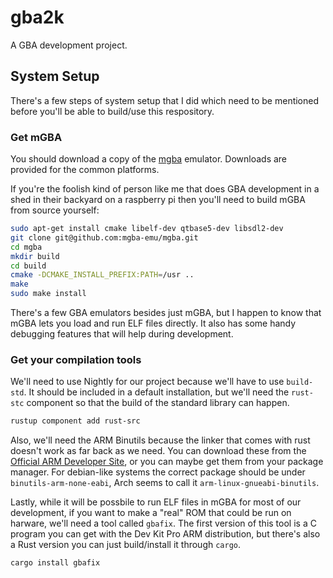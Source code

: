 # gba2k

A GBA development project.

## System Setup

There's a few steps of system setup that I did which need to be mentioned before
you'll be able to build/use this respository.

### Get mGBA

You should download a copy of the [mgba](https://mgba.io/downloads.html)
emulator. Downloads are provided for the common platforms.

If you're the foolish kind of person like me that does GBA development in a shed
in their backyard on a raspberry pi then you'll need to build mGBA from source
yourself:

```sh
sudo apt-get install cmake libelf-dev qtbase5-dev libsdl2-dev
git clone git@github.com:mgba-emu/mgba.git
cd mgba
mkdir build
cd build
cmake -DCMAKE_INSTALL_PREFIX:PATH=/usr ..
make
sudo make install
```

There's a few GBA emulators besides just mGBA, but I happen to know that mGBA
lets you load and run ELF files directly. It also has some handy debugging
features that will help during development.

### Get your compilation tools

We'll need to use Nightly for our project because we'll have to use `build-std`.
It should be included in a default installation, but we'll need the `rust-stc`
component so that the build of the standard library can happen.

```sh
rustup component add rust-src
```

Also, we'll need the ARM Binutils because the linker that comes with rust
doesn't work as far back as we need. You can download these from the [Official
ARM Developer Site][arm-dev], or you can maybe get them from your package
manager. For debian-like systems the correct package should be under
`binutils-arm-none-eabi`, Arch seems to call it `arm-linux-gnueabi-binutils`.

[arm-dev]: https://developer.arm.com/downloads/-/arm-gnu-toolchain-downloads

Lastly, while it will be possbile to run ELF files in mGBA for most of our
development, if you want to make a "real" ROM that could be run on harware,
we'll need a tool called `gbafix`. The first version of this tool is a C program
you can get with the Dev Kit Pro ARM distribution, but there's also a Rust
version you can just build/install it through `cargo`.

```sh
cargo install gbafix
```

